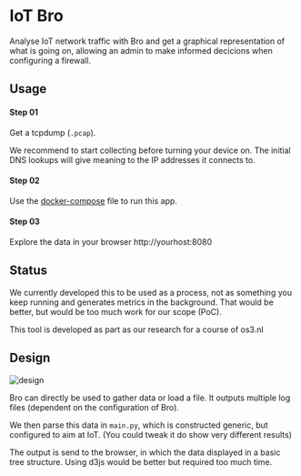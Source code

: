 # IoT Bro

Analyse IoT network traffic with Bro and get a graphical representation of what is going on,
allowing an admin to make informed decicions when configuring a firewall.

## Usage

#### Step 01

Get a tcpdump (`.pcap`).

We recommend to start collecting before turning your device on.
The initial DNS lookups will give meaning to the IP addresses it connects to.

#### Step 02

Use the
[docker-compose](https://github.com/svlentink/dockerfiles/blob/master/svlentink/iot-bro/docker-compose.yml)
file to run this app.

#### Step 03

Explore the data in your browser http://yourhost:8080

## Status

We currently developed this to be used as a process,
not as something you keep running and generates metrics in the background.
That would be better, but would be too much work for our scope (PoC).

This tool is developed as part as our research for a course of os3.nl

## Design

![design](draw_io.png 'edit this image on draw.io')

Bro can directly be used to gather data or load a file.
It outputs multiple log files (dependent on the configuration of Bro).

We then parse this data in `main.py`,
which is constructed generic, but configured to aim at IoT.
(You could tweak it do show very different results)

The output is send to the browser,
in which the data displayed in a basic tree structure.
Using d3js would be better but required too much time.
